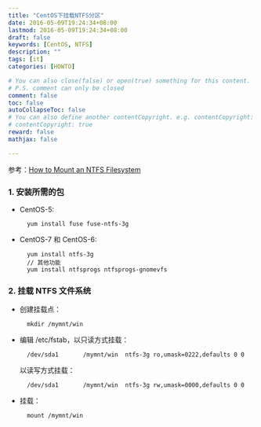 ```yaml
---
title: "CentOS下挂载NTFS分区"
date: 2016-05-09T19:24:34+08:00
lastmod: 2016-05-09T19:24:34+08:00
draft: false
keywords: [CentOS, NTFS]
description: ""
tags: [it]
categories: [HOWTO]

# You can also close(false) or open(true) something for this content.
# P.S. comment can only be closed
comment: false
toc: false
autoCollapseToc: false
# You can also define another contentCopyright. e.g. contentCopyright: "This is another copyright."
# contentCopyright: true
reward: false
mathjax: false

---
```


参考：[How to Mount an NTFS Filesystem](https://wiki.centos.org/TipsAndTricks/NTFS "访问 CentOS WiKi")

### 1. 安装所需的包

* CentOS-5:

        yum install fuse fuse-ntfs-3g

* CentOS-7 和 CentOS-6:

        yum install ntfs-3g
        // 其他功能
        yum install ntfsprogs ntfsprogs-gnomevfs

### 2. 挂载 NTFS 文件系统

* 创建挂载点：

        mkdir /mymnt/win

* 编辑 /etc/fstab，以只读方式挂载：

        /dev/sda1		/mymnt/win	ntfs-3g	ro,umask=0222,defaults 0 0

	以读写方式挂载：

        /dev/sda1		/mymnt/win	ntfs-3g	rw,umask=0000,defaults 0 0

* 挂载：

        mount /mymnt/win
